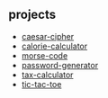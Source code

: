 <!-- ### Hi there 👋 -->

<!--
**elmin-musija/elmin-musija** is a ✨ _special_ ✨ repository because its `README.md` (this file) appears on your GitHub profile.

Here are some ideas to get you started:

- 🔭 I’m currently working on ...
- 🌱 I’m currently learning ...
- 👯 I’m looking to collaborate on ...
- 🤔 I’m looking for help with ...
- 💬 Ask me about ...
- 📫 How to reach me: ...
- 😄 Pronouns: ...
- ⚡ Fun fact: ...
-->

## projects
- [caesar-cipher](https://elmin-musija.github.io/caesar-cipher/)
- [calorie-calculator](https://elmin-musija.github.io/calorie-calculator/)
- [morse-code](https://elmin-musija.github.io/morse-code/)
- [password-generator](https://elmin-musija.github.io/password-generator/)
- [tax-calculator](https://elmin-musija.github.io/tax-calculator/)
- [tic-tac-toe](https://elmin-musija.github.io/tic-tac-toe/)
